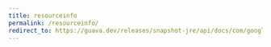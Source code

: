 ```yaml
---
title: resourceinfo
permalink: /resourceinfo/
redirect_to: https://guava.dev/releases/snapshot-jre/api/docs/com/google/common/reflect/ClassPath.ResourceInfo.html
---
```

